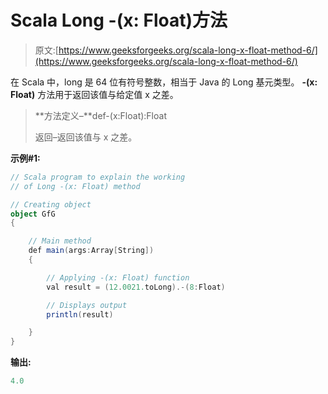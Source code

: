 # Scala Long -(x: Float)方法

> 原文:[https://www.geeksforgeeks.org/scala-long-x-float-method-6/](https://www.geeksforgeeks.org/scala-long-x-float-method-6/)

在 Scala 中，long 是 64 位有符号整数，相当于 Java 的 Long 基元类型。 **-(x: Float)** 方法用于返回该值与给定值 x 之差。

> **方法定义–**def-(x:Float):Float
> 
> 返回–返回该值与 x 之差。

**示例#1:**

```scala
// Scala program to explain the working 
// of Long -(x: Float) method

// Creating object
object GfG
{ 

    // Main method
    def main(args:Array[String])
    {

        // Applying -(x: Float) function
        val result = (12.0021.toLong).-(8:Float)

        // Displays output
        println(result)

    }
} 
```

**输出:**

```scala
4.0

```
